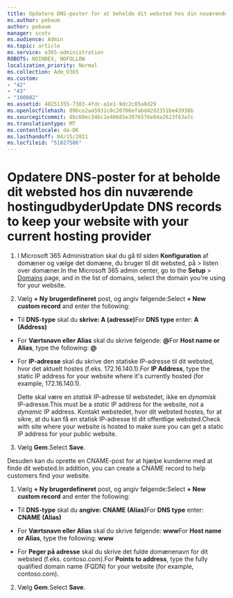 ```yaml
---
title: Opdatere DNS-poster for at beholde dit websted hos din nuværende hostingudbyder
ms.author: pebaum
author: pebaum
manager: scotv
ms.audience: Admin
ms.topic: article
ms.service: o365-administration
ROBOTS: NOINDEX, NOFOLLOW
localization_priority: Normal
ms.collection: Adm_O365
ms.custom:
- "42"
- "43"
- "100002"
ms.assetid: 48251355-7383-4fdc-a1e1-9dc2c85a8d29
ms.openlocfilehash: 89bce2aa5931c0c20706efabd42d2351be43938b
ms.sourcegitcommit: 8bc60ec34bc1e40685e3976576e04a2623f63a7c
ms.translationtype: MT
ms.contentlocale: da-DK
ms.lasthandoff: 04/15/2021
ms.locfileid: "51827506"
---
```

# <a name="update-dns-records-to-keep-your-website-with-your-current-hosting-provider"></a><span data-ttu-id="53496-102">Opdatere DNS-poster for at beholde dit websted hos din nuværende hostingudbyder</span><span class="sxs-lookup"><span data-stu-id="53496-102">Update DNS records to keep your website with your current hosting provider</span></span>

1. <span data-ttu-id="53496-103">I Microsoft 365 Administration skal du gå til siden **Konfiguration** af domæner og vælge det domæne, du bruger til dit websted, på  >  [](https://admin.microsoft.com/Adminportal#/Domains) listen over domæner.</span><span class="sxs-lookup"><span data-stu-id="53496-103">In the Microsoft 365 admin center, go to the **Setup** > [Domains](https://admin.microsoft.com/Adminportal#/Domains) page, and in the list of domains, select the domain you're using for your website.</span></span>

2. <span data-ttu-id="53496-104">Vælg **+ Ny brugerdefineret** post, og angiv følgende:</span><span class="sxs-lookup"><span data-stu-id="53496-104">Select **+ New custom record** and enter the following:</span></span>

  - <span data-ttu-id="53496-105">Til **DNS-type** skal du **skrive: A (adresse)**</span><span class="sxs-lookup"><span data-stu-id="53496-105">For **DNS type** enter: **A (Address)**</span></span>

  - <span data-ttu-id="53496-106">For **Værtsnavn eller Alias** skal du skrive følgende: **@**</span><span class="sxs-lookup"><span data-stu-id="53496-106">For **Host name or Alias**, type the following: **@**</span></span>

  - <span data-ttu-id="53496-107">For **IP-adresse** skal du skrive den statiske IP-adresse til dit websted, hvor det aktuelt hostes (f.eks. 172.16.140.1).</span><span class="sxs-lookup"><span data-stu-id="53496-107">For **IP Address**, type the static IP address for your website where it's currently hosted (for example, 172.16.140.1).</span></span>

    <span data-ttu-id="53496-108">Dette skal være en  *statisk*  IP-adresse til webstedet, ikke en  *dynamisk*  IP-adresse.</span><span class="sxs-lookup"><span data-stu-id="53496-108">This must be a  *static*  IP address for the website, not a  *dynamic*  IP address.</span></span> <span data-ttu-id="53496-109">Kontakt webstedet, hvor dit websted hostes, for at sikre, at du kan få en statisk IP-adresse til dit offentlige websted.</span><span class="sxs-lookup"><span data-stu-id="53496-109">Check with site where your website is hosted to make sure you can get a static IP address for your public website.</span></span>

3. <span data-ttu-id="53496-110">Vælg **Gem**.</span><span class="sxs-lookup"><span data-stu-id="53496-110">Select **Save**.</span></span>

<span data-ttu-id="53496-111">Desuden kan du oprette en CNAME-post for at hjælpe kunderne med at finde dit websted.</span><span class="sxs-lookup"><span data-stu-id="53496-111">In addition, you can create a CNAME record to help customers find your website.</span></span>
  
1. <span data-ttu-id="53496-112">Vælg **+ Ny brugerdefineret** post, og angiv følgende:</span><span class="sxs-lookup"><span data-stu-id="53496-112">Select **+ New custom record** and enter the following:</span></span>

  - <span data-ttu-id="53496-113">Til **DNS-type** skal du **angive: CNAME (Alias)**</span><span class="sxs-lookup"><span data-stu-id="53496-113">For **DNS type** enter: **CNAME (Alias)**</span></span>

  - <span data-ttu-id="53496-114">For **Værtsnavn eller Alias** skal du skrive følgende: **www**</span><span class="sxs-lookup"><span data-stu-id="53496-114">For **Host name or Alias**, type the following: **www**</span></span>

  - <span data-ttu-id="53496-115">For **Peger på adresse** skal du skrive det fulde domænenavn for dit websted (f.eks. contoso.com).</span><span class="sxs-lookup"><span data-stu-id="53496-115">For **Points to address**, type the fully qualified domain name (FQDN) for your website (for example, contoso.com).</span></span>

2. <span data-ttu-id="53496-116">Vælg **Gem**.</span><span class="sxs-lookup"><span data-stu-id="53496-116">Select **Save**.</span></span>
